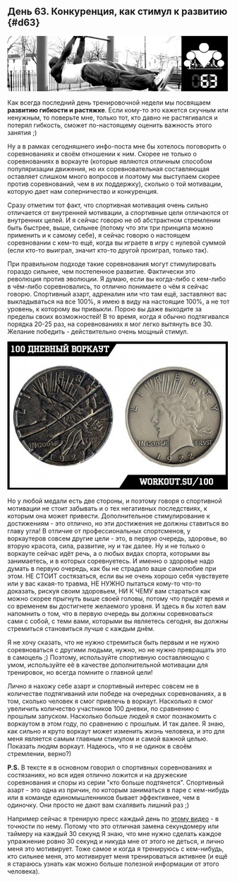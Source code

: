 ## День 63. Конкуренция, как стимул к развитию {#d63}

![](src/img/63.jpg)

Как всегда последний день тренировочной недели мы посвящаем **развитию гибкости и растяжке**. Если кому-то это кажется скучным или ненужным, то поверьте мне, только тот, кто давно не растягивался и потерял гибкость, сможет по-настоящему оценить важность этого занятия ;) 

Ну а в рамках сегодняшнего инфо-поста мне бы хотелось поговорить о соревнованиях и своём отношении к ним. Скорее не только о соревнованиях в воркауте (которые являются отличным способом популяризации движения, но их соревновательная составляющая оставляет слишком много вопросов и поэтому мы выступаем скорее против соревнований, чем в их поддержку), сколько о той мотивации, которую дает нам соперничество и конкуренция. 

Сразу отметим тот факт, что спортивная мотивация очень сильно отличается от внутренней мотивации, а спортивные цели отличаются от внутренних целей. И я сейчас говорю не об абстрактном стремлении быть быстрее, выше, сильнее (потому что эти три принципа можно применить и к самому себе), я сейчас говорю о настоящем соревновании с кем-то ещё, когда вы играете в игру с нулевой суммой (если кто-то выиграл, значит кто-то другой проиграл, только так). 

При правильном подходе такие соревнования могут стимулировать гораздо сильнее, чем постепенное развитие. Фактически это революция против эволюции. Я думаю, если вы когда-либо с кем-либо в чём-либо соревновались, то отлично понимаете о чём я сейчас говорю. Спортивный азарт, адреналин или что там ещё, заставляют вас выкладываться на все 100%, я имею в виду на настоящие 100%, а не тот уровень, к которому вы привыкли. Порою вы даже выходите за пределы своих возможностей! В то время, когда я обычно подтягивался порядка 20-25 раз, на соревнованиях я мог легко вытянуть все 30. Желание победить - действительно очень мощный стимул. 

![](src/img/63-1.jpg)

Но у любой медали есть две стороны, и поэтому говоря о спортивной мотивации не стоит забывать и о тех негативных последствиях, к которым она может привести. Дополнительное стимулирование к достижениям - это отлично, но эти достижения не должны ставиться во главу угла! В отличие от профессиональных спортсменов, у воркаутеров совсем другие цели - это, в первую очередь, здоровье, во вторую красота, сила, развитие, ну и так далее. Ну и не только о воркауте сейчас идёт речь, а о любых видах спорта, которыми вы занимаетесь, и в которых соревнуетесь. И именно о здоровье надо думать в первую очередь, как бы не страдало ваше самолюбие при этом. НЕ СТОИТ состязаться, если вы не очень хорошо себя чувствуете или у вас какая-то травма, НЕ НУЖНО пытаться кому-то что-то доказать, рискуя своим здоровьем, НИ К ЧЕМУ вам стараться как можно скорее прыгнуть выше своей головы, потому что придёт время и со временем вы достигнете желаемого уровня. И здесь я бы хотел вам напомнить о том, что в первую очередь вы должны соревноваться сами с собой, с теми вами, которыми вы являетесь сегодня, вы должны стремиться становиться лучше с каждым днём. 

Я не хочу сказать, что не нужно стремиться быть первым и не нужно соревноваться с другими людьми, нужно, но не нужно превращать это в самоцель ;) Поэтому, используйте спортивную составляющую с умом, используйте её в качестве дополнительной мотивации для тренировок, но всегда помните о главной цели! 

Лично я нахожу себе азарт и спортивный интерес совсем не в количестве подтягиваний или победе на очередных соревнованиях, а в том, сколько человек я смог привлечь в воркаут. Насколько я смог увеличить количество участников 100 дневки, по сравнению с прошлым запуском. Насколько больше людей я смог познакомить с воркаутом в этом году, по сравнению с прошлым. И так далее. Я знаю, как сильно и круто воркаут может изменить жизнь человека, и это для меня является самым главным стимулом и самой важной целью. Показать людям воркаут. Надеюсь, что я не одинок в своём стремлении, верно?) 

**P.S.** В тексте я в основном говорил о спортивных соревнованиях и состязаниях, но вся идея отлично ложится и на дружеские соревнования и споры из серии "кто больше подтянется". Спортивный азарт - это одна из причин, по которым заниматься в паре с кем-нибудь или в команде единомышленников бывает эффективнее, чем в одиночку. Они просто не дают вам схалявить лишний раз ;) 

Например сейчас я тренирую пресс каждый день по [этому видео](http://workout.su/video/show_video/1834) - в точности по нему. Потому что это отличная замена секундомеру или таймеру на каждый 30 секунд Я знаю, что мне нужно сделать каждое упражнение ровно 30 секунд и никуда мне от этого не деться, и лично меня это мотивирует. Тоже самое и когда я тренируюсь с кем-нибудь, кто сильнее меня, это мотивирует меня тренироваться активнее (и ещё я стараюсь узнать как можно больше полезной информации от этого человека). 

